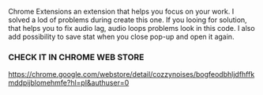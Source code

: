 Chrome Extensions an extension that helps you focus on your work. 
I solved a lod of problems during create this one. If you looing for solution, that helps you to fix audio lag, audio loops problems look in this code. 
I also add possibility to save stat when you close pop-up and open it again.

### CHECK IT IN CHROME WEB STORE ###
https://chrome.google.com/webstore/detail/cozzynoises/bogfeodbhljdfhffkmddpijblomehmfe?hl=pl&authuser=0
